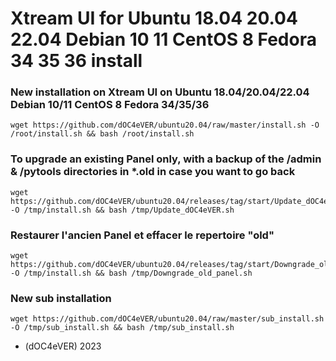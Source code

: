 # Xtream UI for Ubuntu 18.04 20.04 22.04 Debian 10 11 CentOS 8 Fedora 34 35 36 install




### New installation on Xtream UI on Ubuntu 18.04/20.04/22.04 Debian 10/11 CentOS 8 Fedora 34/35/36

    wget https://github.com/dOC4eVER/ubuntu20.04/raw/master/install.sh -O /root/install.sh && bash /root/install.sh



### To upgrade an existing Panel only, with a backup of the /admin & /pytools directories in *.old in case you want to go back 
 
    wget https://github.com/dOC4eVER/ubuntu20.04/releases/tag/start/Update_dOC4eVER.sh -O /tmp/install.sh && bash /tmp/Update_dOC4eVER.sh



### Restaurer l'ancien Panel et effacer le repertoire "old"

    wget https://github.com/dOC4eVER/ubuntu20.04/releases/tag/start/Downgrade_old_panel.sh -O /tmp/install.sh && bash /tmp/Downgrade_old_panel.sh
    



### New sub installation

    wget https://github.com/dOC4eVER/ubuntu20.04/raw/master/sub_install.sh -O /tmp/sub_install.sh && bash /tmp/sub_install.sh





* (dOC4eVER) 2023
